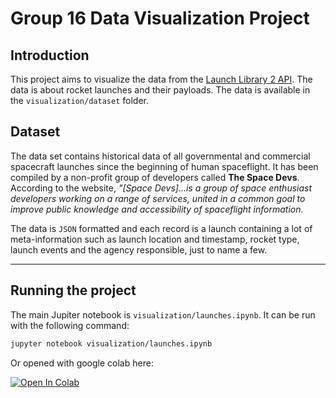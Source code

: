 # Group 16 Data Visualization Project

## Introduction

This project aims to visualize the data from the [Launch Library 2 API](https://thespacedevs.com/llapi). The data is about rocket launches and their payloads. The data is available in the `visualization/dataset` folder.

## Dataset

The data set contains historical data of all governmental and commercial spacecraft launches since the beginning of human spaceflight.
It has been compiled by a non-profit group of developers called **The Space Devs**. According to the website, _"[Space Devs]...is a group of space enthusiast developers working on a range of services,
united in a common goal to improve public knowledge and accessibility of spaceflight information._

The data is `JSON` formatted and each record is a launch containing a lot of meta-information such as launch location and timestamp, rocket type, launch events and the agency responsible, just to name a few.

---

## Running the project

The main Jupiter notebook is `visualization/launches.ipynb`. It can be run with the following command:

```bash
jupyter notebook visualization/launches.ipynb
```

Or opened with google colab here:

[![Open In Colab](https://colab.research.google.com/assets/colab-badge.svg)](https://colab.research.google.com/github/Victor4X/datavis-project/blob/main/visualization/launches.ipynb)
